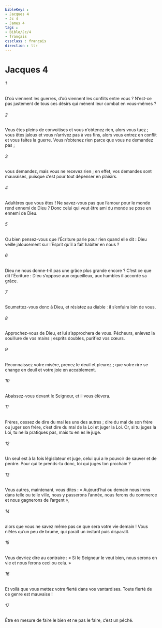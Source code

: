 ```yaml
---
bibleKeys : 
- Jacques 4
- Jc 4
- James 4
tags : 
- Bible/Jc/4
- français
cssclass : français
direction : ltr
---
```


# Jacques 4

###### 1
D’où viennent les guerres, d’où viennent les conflits entre vous ? N’est-ce pas justement de tous ces désirs qui mènent leur combat en vous-mêmes ?
###### 2
Vous êtes pleins de convoitises et vous n’obtenez rien, alors vous tuez ; vous êtes jaloux et vous n’arrivez pas à vos fins, alors vous entrez en conflit et vous faites la guerre. Vous n’obtenez rien parce que vous ne demandez pas ;
###### 3
vous demandez, mais vous ne recevez rien ; en effet, vos demandes sont mauvaises, puisque c’est pour tout dépenser en plaisirs.
###### 4
Adultères que vous êtes ! Ne savez-vous pas que l’amour pour le monde rend ennemi de Dieu ? Donc celui qui veut être ami du monde se pose en ennemi de Dieu.
###### 5
Ou bien pensez-vous que l’Écriture parle pour rien quand elle dit : Dieu veille jalousement sur l’Esprit qu’il a fait habiter en nous ?
###### 6
Dieu ne nous donne-t-il pas une grâce plus grande encore ? C’est ce que dit l’Écriture :
Dieu s’oppose aux orgueilleux,
aux humbles il accorde sa grâce.
###### 7
Soumettez-vous donc à Dieu, et résistez au diable : il s’enfuira loin de vous.
###### 8
Approchez-vous de Dieu, et lui s’approchera de vous. Pécheurs, enlevez la souillure de vos mains ; esprits doubles, purifiez vos cœurs.
###### 9
Reconnaissez votre misère, prenez le deuil et pleurez ; que votre rire se change en deuil et votre joie en accablement.
###### 10
Abaissez-vous devant le Seigneur, et il vous élèvera.
###### 11
Frères, cessez de dire du mal les uns des autres ; dire du mal de son frère ou juger son frère, c’est dire du mal de la Loi et juger la Loi. Or, si tu juges la Loi, tu ne la pratiques pas, mais tu en es le juge.
###### 12
Un seul est à la fois législateur et juge, celui qui a le pouvoir de sauver et de perdre. Pour qui te prends-tu donc, toi qui juges ton prochain ?
###### 13
Vous autres, maintenant, vous dites : « Aujourd’hui ou demain nous irons dans telle ou telle ville, nous y passerons l’année, nous ferons du commerce et nous gagnerons de l’argent »,
###### 14
alors que vous ne savez même pas ce que sera votre vie demain ! Vous n’êtes qu’un peu de brume, qui paraît un instant puis disparaît.
###### 15
Vous devriez dire au contraire : « Si le Seigneur le veut bien, nous serons en vie et nous ferons ceci ou cela. »
###### 16
Et voilà que vous mettez votre fierté dans vos vantardises. Toute fierté de ce genre est mauvaise !
###### 17
Être en mesure de faire le bien et ne pas le faire, c’est un péché.
